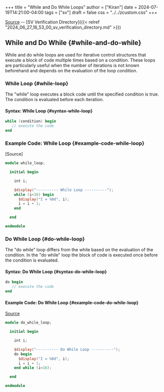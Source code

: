 +++
title = "While and Do While Loops"
author = ["Kiran"]
date = 2024-07-19T14:21:00-04:00
tags = ["sv"]
draft = false
css = "../../zcustom.css"
+++

[Source](https://github.com/24x7fpga/SystemVerilog_Verification/tree/main/sv_verification) -- [SV Verification Directory]({{< relref "2024_06_27_16_53_00_sv_verification_directory.md" >}})


## While and Do While {#while-and-do-while}

While and do while loops are used for iterative control structures that execute a block of code multiple times based on a condition. These loops are particularly useful when the number of iterations is not known beforehand and depends on the evaluation of the loop condition.


### While Loop {#while-loop}

The "while" loop executes a block code until the specified condition is true. The condition is evaluated before each iteration.


#### Syntax: While Loop {#syntax-while-loop}

```verilog
while (condition) begin
   // execute the code
end
```


### Example Code: While Loop {#example-code-while-loop}

[Source]

```verilog
module while_loop;

  initial begin

    int i;

    $display("---------- While Loop ----------");
    while (i<16) begin
      $display("I = %0d", i);
      i = i + 1;
    end

  end

endmodule
```


### Do While Loop {#do-while-loop}

The "do while" loop differs from the while based on the evaluation of the condition. In the "do while" loop the block of code is executed once before the condition is evaluated.


#### Syntax: Do While Loop {#syntax-do-while-loop}

```verilog
do begin
   // execute the code
end
```


#### Example Code: Do While Loop {#example-code-do-while-loop}

[Source](https://github.com/24x7fpga/SystemVerilog_Verification/blob/main/sv_verification/do_while_loop/tb_do_while_loop.sv)

```verilog
module do_while_loop;

  initial begin

    int i;

    $display("---------- Do While Loop ----------");
    do begin
      $display("I = %0d", i);
      i = i + 1;
    end while (i<16);

  end

endmodule
```

